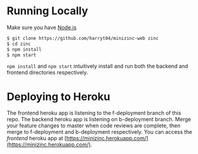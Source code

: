 # Running Locally

Make sure you have [Node.js](http://nodejs.org/)

```sh
$ git clone https://github.com/harryt04/minizinc-web zinc
$ cd zinc
$ npm install
$ npm start
```

`npm install` and `npm start` intuitively install and run both the backend and frontend directories respectively.

# Deploying to Heroku

The frontend heroku app is listening to the f-deployment branch of this repo. The backend heroku app is listening on b-deployment branch. Merge your feature changes to master when code reviews are complete, then merge to f-deployment and b-deployment respectively. You can access the *frontend* heroku app at [https://minizinc.herokuapp.com/](https://minizinc.herokuapp.com/).

